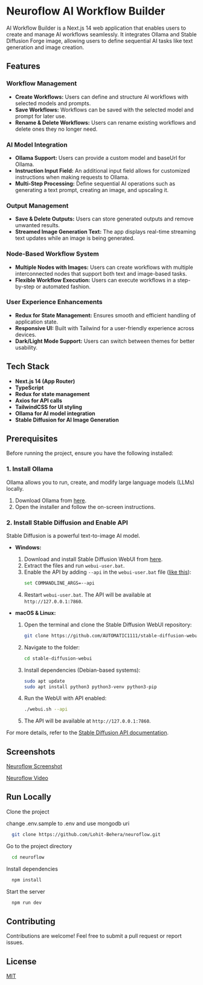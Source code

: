 # Neuroflow AI Workflow Builder

AI Workflow Builder is a Next.js 14 web application that enables users to create and manage AI workflows seamlessly. It integrates Ollama and Stable Diffusion Forge image, allowing users to define sequential AI tasks like text generation and image creation.

## Features

### Workflow Management

- **Create Workflows:** Users can define and structure AI workflows with selected models and prompts.
- **Save Workflows:** Workflows can be saved with the selected model and prompt for later use.
- **Rename & Delete Workflows:** Users can rename existing workflows and delete ones they no longer need.

### AI Model Integration

- **Ollama Support:** Users can provide a custom model and baseUrl for Ollama.
- **Instruction Input Field:** An additional input field allows for customized instructions when making requests to Ollama.
- **Multi-Step Processing:** Define sequential AI operations such as generating a text prompt, creating an image, and upscaling it.

### Output Management

- **Save & Delete Outputs:** Users can store generated outputs and remove unwanted results.
- **Streamed Image Generation Text:** The app displays real-time streaming text updates while an image is being generated.

### Node-Based Workflow System

- **Multiple Nodes with Images:** Users can create workflows with multiple interconnected nodes that support both text and image-based tasks.
- **Flexible Workflow Execution:** Users can execute workflows in a step-by-step or automated fashion.

### User Experience Enhancements

- **Redux for State Management:** Ensures smooth and efficient handling of application state.
- **Responsive UI:** Built with Tailwind for a user-friendly experience across devices.
- **Dark/Light Mode Support:** Users can switch between themes for better usability.

## Tech Stack

- **Next.js 14 (App Router)**
- **TypeScript**
- **Redux for state management**
- **Axios for API calls**
- **TailwindCSS for UI styling**
- **Ollama for AI model integration**
- **Stable Diffusion for AI Image Generation**

## Prerequisites

Before running the project, ensure you have the following installed:

### 1. Install Ollama

Ollama allows you to run, create, and modify large language models (LLMs) locally.

1. Download Ollama from [here](https://ollama.com/download).
2. Open the installer and follow the on-screen instructions.

### 2. Install Stable Diffusion and Enable API

Stable Diffusion is a powerful text-to-image AI model.

- **Windows:**

  1. Download and install Stable Diffusion WebUI from [here](https://stable-diffusion-art.com/install-windows/).
  2. Extract the files and run `webui-user.bat`.
  3. Enable the API by adding `--api` in the `webui-user.bat` file ([like this](https://github.com/AUTOMATIC1111/stable-diffusion-webui/wiki/API)):
     ```bash
     set COMMANDLINE_ARGS=--api
     ```
  4. Restart `webui-user.bat`. The API will be available at `http://127.0.0.1:7860`.

- **macOS & Linux:**
  1. Open the terminal and clone the Stable Diffusion WebUI repository:
     ```bash
     git clone https://github.com/AUTOMATIC1111/stable-diffusion-webui.git
     ```
  2. Navigate to the folder:
     ```bash
     cd stable-diffusion-webui
     ```
  3. Install dependencies (Debian-based systems):
     ```bash
     sudo apt update
     sudo apt install python3 python3-venv python3-pip
     ```
  4. Run the WebUI with API enabled:
     ```bash
     ./webui.sh --api
     ```
  5. The API will be available at `http://127.0.0.1:7860`.

For more details, refer to the [Stable Diffusion API documentation](https://github.com/AUTOMATIC1111/stable-diffusion-webui/wiki/API).

## Screenshots

[Neuroflow Screenshot](https://drive.google.com/drive/u/1/folders/1Cn_iqV03M9nF-nIkzbfbS2gTXrUettC1)

[Neuroflow Video](https://drive.google.com/file/d/1lDFiDnXuNlM1oeXWh2Twyy5E2IObj-eZ/view)

## Run Locally

Clone the project

change .env.sample to .env and use mongodb uri

```bash
  git clone https://github.com/Lohit-Behera/neuroflow.git
```

Go to the project directory

```bash
  cd neuroflow
```

Install dependencies

```bash
  npm install
```

Start the server

```bash
  npm run dev
```

## Contributing

Contributions are welcome! Feel free to submit a pull request or report issues.

## License

[MIT](https://choosealicense.com/licenses/mit/)
